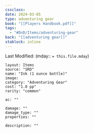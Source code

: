 ```yaml
---
cssclass: 
date: 2024-03-05
type: adventuring gear
book: "[[Players Handbook.pdf]]"
tags:
  - "#DnD/Items/adventuring-gear"
back: "[[adventuring gear]]"
stablock: inline
---
```

Last Modified: (mday:: `= this.file.mday`)


```statblock
layout: Items
source: "SRD"
name: "Ink (1 ounce bottle)"
image: 
category: "Adventuring Gear"
cost: "1.0 pp"
rarity: "common"

ac: ""

damage: ""
damage_type: ""
properties: ""

description: ""
```